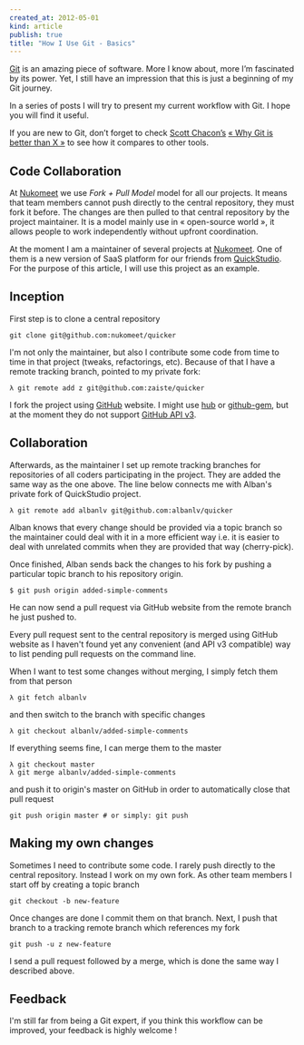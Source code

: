 ```yaml
---
created_at: 2012-05-01 
kind: article
publish: true
title: "How I Use Git - Basics"
---
```


[Git](http://git-scm.com/) is an amazing piece of software. More I know about, more I’m fascinated by its power. Yet, I still have an impression that this is just a beginning of my Git journey.

In a series of posts I will try to present my current workflow with Git. I hope you will find it useful.

If you are new to Git, don’t forget to check [Scott Chacon’s](http://scottchacon.com/) [« Why Git is better than X »](whygitisbetterthanx.com/) to see how it compares to other tools.


Code Collaboration
------------------

At [Nukomeet](http://nukomeet.com) we use *Fork + Pull Model* model for all our projects. It means that team members cannot push directly to the central repository, they must fork it before. The changes are then pulled to that central repository by the project maintainer. It is a model mainly use in « open-source world », it allows people to work independently without upfront coordination.

At the moment I am a maintainer of several projects at [Nukomeet](http://nukomeet.com). One of them is a new version of SaaS platform for our friends from [QuickStudio](http://quickstudio.com). For the purpose of this article, I will use this project as an example.


Inception
---------

First step is to clone a central repository

    git clone git@github.com:nukomeet/quicker

I'm not only the maintainer, but also I contribute some code from time to time in that project (tweaks, refactorings, etc). Because of that I have a remote tracking branch, pointed to my private fork:

    λ git remote add z git@github.com:zaiste/quicker

I fork the project using [GitHub](http://github.com) website. I might use [hub](http://defunkt.io/hub/) or [github-gem](https://github.com/defunkt/github-gem), but at the moment they do not support [GitHub API v3](http://developer.github.com/v3/).


Collaboration
-------------

Afterwards, as the maintainer I set up remote tracking branches for repositories of all coders participating in the project. They are added the same way as the one above. The line below connects me with Alban's private fork of QuickStudio project.

    λ git remote add albanlv git@github.com:albanlv/quicker

Alban knows that every change should be provided via a topic branch so the maintainer could deal with it in a more efficient way i.e. it is easier to deal with unrelated commits when they are provided that way (cherry-pick).

Once finished, Alban sends back the changes to his fork by pushing a particular topic branch to his repository origin.

    $ git push origin added-simple-comments

He can now send a pull request via GitHub website from the remote branch he just pushed to.

Every pull request sent to the central repository is merged using GitHub website as I haven't found yet any convenient (and API v3 compatible) way to list pending pull requests on the command line.

When I want to test some changes without merging, I simply fetch them from that person

    λ git fetch albanlv

and then switch to the branch with specific changes

    λ git checkout albanlv/added-simple-comments

If everything seems fine, I can merge them to the master

    λ git checkout master
    λ git merge albanlv/added-simple-comments

and push it to origin's master on GitHub in order to automatically close that pull request

    git push origin master # or simply: git push 


Making my own changes
---------------------

Sometimes I need to contribute some code. I rarely push directly to the central repository. Instead I work on my own fork. As other team members I start off by creating a topic branch

    git checkout -b new-feature

Once changes are done I commit them on that branch. Next, I push that branch to a tracking remote branch which references my fork

    git push -u z new-feature

I send a pull request followed by a merge, which is done the same way I described above.  


Feedback
--------

I'm still far from being a Git expert, if you think this workflow can be improved, your feedback is highly welcome !





